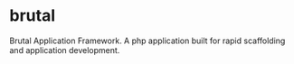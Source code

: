 brutal
======

Brutal Application Framework. A php application built for rapid scaffolding and application development.